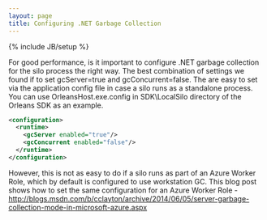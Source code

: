 ```yaml
---
layout: page
title: Configuring .NET Garbage Collection
---
```

{% include JB/setup %}

For good performance, is it important to configure .NET garbage collection for the silo process the right way. The best combination of settings we found if to set gcServer=true and gcConcurrent=false. The are easy to set via the application config file in case a silo runs as a standalone process. You can use OrleansHost.exe.config in SDK\LocalSilo directory of the Orleans SDK as an example.

``` xml
<configuration>
  <runtime>
    <gcServer enabled="true"/>
    <gcConcurrent enabled="false"/>
  </runtime>
</configuration>
```

However, this is not as easy to do if a silo runs as part of an Azure Worker Role, which by default is configured to use workstation GC. This blog post shows how to set the same configuration for an Azure Worker Role -  http://blogs.msdn.com/b/cclayton/archive/2014/06/05/server-garbage-collection-mode-in-microsoft-azure.aspx
